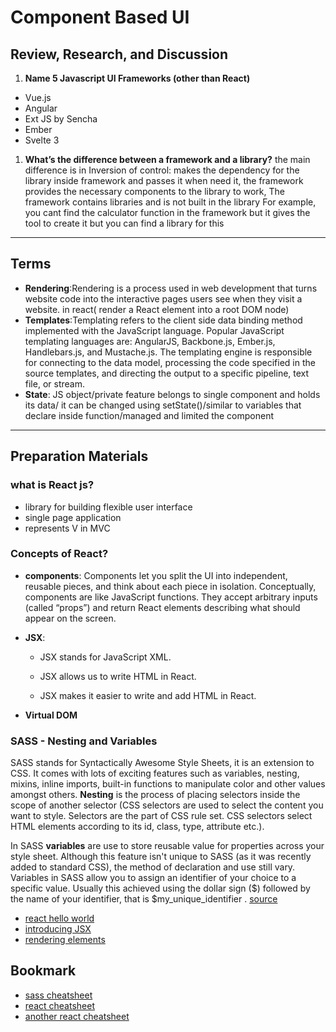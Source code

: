 # Component Based UI

## Review, Research, and Discussion
1. **Name 5 Javascript UI Frameworks (other than React)**
* Vue.js
* Angular
* Ext JS by Sencha
* Ember
* Svelte 3

1. **What’s the difference between a framework and a library?**
the main difference is in Inversion of control: makes the dependency for the library inside framework and passes it when  need it, the framework provides the necessary components to the library to work,
The framework contains libraries and  is not built in the library 
For example, you cant find the calculator function in the framework but it  gives the tool to create it but you can find a library for this

---

## Terms

* **Rendering**:Rendering is a process used in web development that turns website code into the interactive pages users see when they visit a website. in react( render a React element into a root DOM node)
* **Templates**:Templating refers to the client side data binding method implemented with the JavaScript language. Popular JavaScript templating languages are: AngularJS, Backbone.js, Ember.js, Handlebars.js, and Mustache.js. The templating engine is responsible for connecting to the data model, processing the code specified in the source templates, and directing the output to a specific pipeline, text file, or stream.
* **State**: JS object/private feature belongs to single component and holds its data/ it can be changed using setState()/similar to variables that declare inside function/managed and limited the component


---


## Preparation Materials
### what is React js?
- library for building flexible  user interface
- single page application
- represents V in MVC
### Concepts of React?
- **components**: Components let you split the UI into independent, reusable pieces, and think about each piece in isolation. 
Conceptually, components are like JavaScript functions. They accept arbitrary inputs (called “props”) and return React elements describing what should appear on the screen.
- **JSX**: 
    *  JSX stands for JavaScript XML.

    * JSX allows us to write HTML in React.

     * JSX makes it easier to write and add HTML in React.

- **Virtual DOM**



### SASS - Nesting and Variables
SASS stands for Syntactically Awesome Style Sheets, it is an extension to CSS. It comes with lots of exciting features such as variables, nesting, mixins, inline imports, built-in functions to manipulate color and other values amongst others.
**Nesting** is the process of placing selectors inside the scope of another selector (CSS selectors are used to select the content you want to style. Selectors are the part of CSS rule set. CSS selectors select HTML elements according to its id, class, type, attribute etc.).

In SASS **variables** are use to store reusable value for properties across your style sheet. Although this feature isn't unique to SASS (as it was recently added to standard CSS), the method of declaration and use still vary.
Variables in SASS allow you to assign an identifier of your choice to a specific value. Usually this achieved using the dollar sign ($) followed by the name of your identifier, that is $my_unique_identifier . [source](https://dev.to/ogurinkaben/concept-of-nesting-in-variables-in-sass-3ee0#:~:text=SASS%20stands%20for%20Syntactically%20Awesome%20Style%20Sheets%2C%20it,we%20will%20be%20focusing%20on%20NESTING%20and%20VARIABLES.)

* [react hello world](https://reactjs.org/docs/hello-world.html)
* [introducing JSX](https://reactjs.org/docs/introducing-jsx.html)
* [rendering elements](https://reactjs.org/docs/rendering-elements.html)





## Bookmark
* [sass cheatsheet](https://devhints.io/sass)
* [react cheatsheet](https://devhints.io/react)
* [another react cheatsheet](https://reactcheatsheet.com/)





